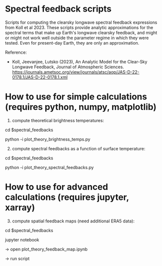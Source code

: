 # Spectral feedback scripts

Scripts for computing the clearsky longwave spectral feedback expressions from Koll et al 2023. These scripts provide analytic approximations for the spectral terms that make up Earth's longwave clearsky feedback, and might or might not work well outside the parameter regime in which they were tested. Even for present-day Earth, they are only an approximation.

Reference:
- Koll, Jeevanjee, Lutsko (2023), An Analytic Model for the Clear-Sky Longwave Feedback, Journal of Atmospheric Sciences.
https://journals.ametsoc.org/view/journals/atsc/aop/JAS-D-22-0178.1/JAS-D-22-0178.1.xml

# How to use for simple calculations (requires python, numpy, matplotlib)

1. compute theoretical brightness temperatures:

cd $spectral_feedbacks

python -i plot_theory_brightness_temps.py


2. compute spectral feedbacks as a function of surface temperature:

cd $spectral_feedbacks

python -i plot_theory_spectral_feedbacks.py


# How to use for advanced calculations (requires jupyter, xarray)

3. compute spatial feedback maps (need additional ERA5 data):

cd $spectral_feedbacks

jupyter notebook

-> open plot_theory_feedback_map.ipynb

-> run script



